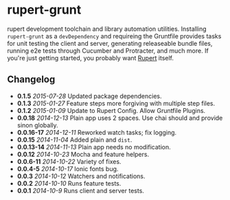 rupert-grunt
=================

rupert development toolchain and library automation utilities. Installing `rupert-grunt` as a `devDependency` and requireing the Gruntfile provides tasks for unit testing the client and server, generating releaseable bundle files, running e2e tests through Cucumber and Protracter, and much more. If you're just getting started, you probably want [Rupert](https://rupertjs.io) itself.

## Changelog

* **0.1.5** *2015-07-28* Updated package dependencies.
* **0.1.3** *2015-01-27* Feature steps more forgiving with multiple step files.
* **0.1.2** *2015-01-09* Update to Rupert Config. Allow Gruntfile Plugins.
* **0.0.18** *2014-12-13* Plain app uses 2 spaces. Use chai should and provide sinon globally.
* **0.0.16-17** *2014-12-11* Reworked watch tasks; fix logging.
* **0.0.15** *2014-11-04* Added plain and `dist`.
* **0.0.13-14** *2014-11-13* Plain app needs no modification.
* **0.0.12** *2014-10-23* Mocha and feature helpers.
* **0.0.6-11** *2014-10-22* Variety of fixes.
* **0.0.4-5** *2014-10-17* Ionic fonts bug.
* **0.0.3** *2014-10-12* Watchers and notifications.
* **0.0.2** *2014-10-10* Runs feature tests.
* **0.0.1** *2014-10-9* Runs client and server tests.

